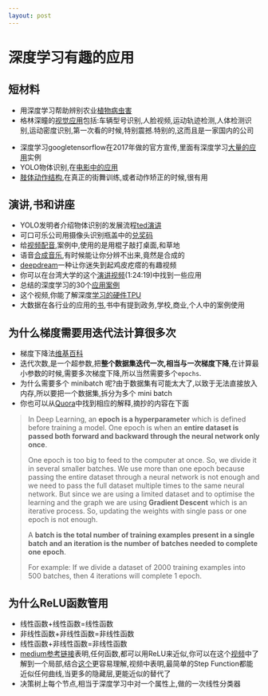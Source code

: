```yaml
---
layout: post
---
```


# 深度学习有趣的应用

## 短材料

- 用深度学习帮助辨别农业[植物病虫害](https://www.youtube.com/watch?v=NlpS-DhayQA&index=3&list=PLQY2H8rRoyvxjVx3zfw4vA4cvlKogyLNN)
- 格林深瞳的[视觉应用](https://youtu.be/xhp47v5OBXQ)包括:车辆型号识别,人脸视频,运动轨迹检测,人体检测识别,运动密度识别,第一次看的时候,特别震撼.特别的,这而且是一家国内的公司

* 深度学习googletensorflow在2017年做的官方宣传,里面有深度学习[大量的应用](https://www.youtube.com/watch?v=mWl45NkFBOc&list=PLOU2XLYxmsIKGc_NBoIhTn2Qhraji53cv)实例
* YOLO物体识别,在[电影中的应用](https://youtu.be/VOC3huqHrss)
* [肢体动作结构](https://medium.com/tensorflow/move-mirror-an-ai-experiment-with-pose-estimation-in-the-browser-using-tensorflow-js-2f7b769f9b23),在真正的街舞训练,或者动作矫正的时候,很有用

## 演讲,书和讲座

* YOLO发明者介绍物体识别的发展流程[ted演讲](https://www.ted.com/talks/joseph_redmon_how_a_computer_learns_to_recognize_objects_instantly)
* 可口可乐公司用摄像头识别瓶盖中的[兑奖码](https://www.youtube.com/watch?v=WIV6oUc2JOg&index=20&list=PLQY2H8rRoyvxjVx3zfw4vA4cvlKogyLNN)
* 给[视频配音](https://youtu.be/0FW99AQmMc8),案例中,使用的是用棍子敲打桌面,和草地
* 语音[合成音乐](http://www.dtic.upf.edu/~mblaauw/NPSS/),有时候能让你分辨不出来,竟然是合成的
* [deepdream](https://youtu.be/SCE-QeDfXtA)一种让你迷失到起鸡皮疙瘩的有趣视频
* 你可以在台湾大学的这个[演讲视频](https://www.youtube.com/watch?v=X-Q72NiI3SQ&t=2s)(1:24:19)中找到一些应用
* 总结的深度学习的30个[应用案例](http://www.yaronhadad.com/deep-learning-most-amazing-applications/#wild)
* 这个视频,你能了解深度[学习的硬件TPU](https://www.youtube.com/watch?v=zEOtG-ChmZE)
* 大数据在各行业的应用的[书](https://item.jd.com/12023669.html),书中有提到政务,学校,商业,个人中的案例使用

## 为什么梯度需要用迭代法计算很多次

* 梯度下降法[维基百科](https://www.wikiwand.com/zh-hans/%E6%A2%AF%E5%BA%A6%E4%B8%8B%E9%99%8D%E6%B3%95)
* 迭代次数,是一个超参数,把**整个数据集迭代一次,相当与一次梯度下降**,在计算最小参数的时候,需要多次梯度下降,所以当然需要多个`epochs`.
* 为什么需要多个 minibatch 呢?由于数据集有可能太大了,以致于无法直接放入内存,所以要把一个数据集,拆分为多个 mini batch
* 你也可以从[Quora](https://www.quora.com/What-is-an-epoch-in-deep-learning)中找到相应的解释,摘抄的内容在下面

>In Deep Learning, an **epoch is a hyperparameter** which is defined before training a model. One epoch is when an **entire dataset is passed both forward and backward through the neural network only once**.
>
>One epoch is too big to feed to the computer at once. So, we divide it in several smaller batches. We use more than one epoch because passing the entire dataset through a neural network is not enough and we need to pass the full dataset multiple times to the same neural network. But since we are using a limited dataset and to optimise the learning and the graph we are using **Gradient Descent** which is an iterative process. So, updating the weights with single pass or one epoch is not enough.
>
>A **batch is the total number of training examples present in a single batch and an iteration is the number of batches needed to complete one epoch**.
>
>For example: If we divide a dataset of 2000 training examples into 500 batches, then 4 iterations will complete 1 epoch.

## 为什么ReLU函数管用

* 线性函数+线性函数=线性函数
* 非线性函数+非线性函数=非线性函数
* 线性函数+非线性函数=非线性函数
* [medium参考链接](https://medium.com/the-theory-of-everything/understanding-activation-functions-in-neural-networks-9491262884e0)表明,任何函数,都可以用ReLU来近似,你可以在这个[视频](https://www.youtube.com/watch?v=Ijqkc7OLenI)中了解到一个局部,结合[这个](https://www.youtube.com/watch?v=9Q5GrXr9fZg)更容易理解,视频中表明,最简单的Step Function都能近似任何曲线,当更多的隐藏层,更能近似的替代了
* 决策树上每个节点,相当于深度学习中对一个属性上,做的一次线性分类器